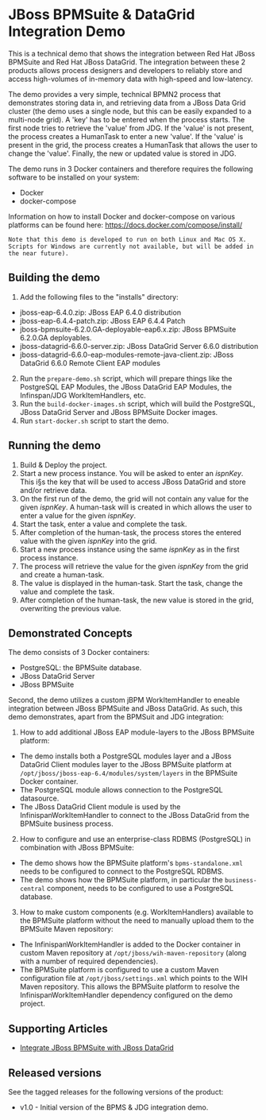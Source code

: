 JBoss BPMSuite & DataGrid Integration Demo
==========================================
This is a technical demo that shows the integration between Red Hat JBoss BPMSuite and Red Hat JBoss DataGrid.
The integration between these 2 products allows process designers and developers to reliably store and access high-volumes of in-memory data with high-speed and low-latency.

The demo provides a very simple, technical BPMN2 process that demonstrates storing data in, and retrieving data from a JBoss Data Grid cluster (the demo uses a single node, but this can be easily expanded to a multi-node grid). A 'key' has to be entered when the process starts. The first node tries to retrieve the 'value' from JDG. If the 'value' is not present, the process creates a HumanTask to enter a new 'value'. If the 'value' is present in the grid, the process creates a HumanTask that allows the user to change the 'value'. Finally, the new or updated value is stored in JDG.

The demo runs in 3 Docker containers and therefore requires the following software to be installed on your system:
* Docker
* docker-compose

Information on how to install Docker and docker-compose on various platforms can be found here: https://docs.docker.com/compose/install/

```
Note that this demo is developed to run on both Linux and Mac OS X. Scripts for Windows are currently not available, but will be added in the near future).
```

Building the demo
-----------------
1. Add the following files to the "installs" directory:
 - jboss-eap-6.4.0.zip: JBoss EAP 6.4.0 distribution
 - jboss-eap-6.4.4-patch.zip: JBoss EAP 6.4.4 Patch
 - jboss-bpmsuite-6.2.0.GA-deployable-eap6.x.zip: JBoss BPMSuite 6.2.0.GA deployables.
 - jboss-datagrid-6.6.0-server.zip: JBoss DataGrid Server 6.6.0 distribution
 - jboss-datagrid-6.6.0-eap-modules-remote-java-client.zip: JBoss DataGrid 6.6.0 Remote Client EAP modules
2. Run the `prepare-demo.sh` script, which will prepare things like the PostgreSQL EAP Modules, the JBoss DataGrid EAP Modules, the Infinspan/JDG WorkItemHandlers, etc.
3. Run the `build-docker-images.sh` script, which will build the PostgreSQL, JBoss DataGrid Server and JBoss BPMSuite Docker images.
4. Run `start-docker.sh` script to start the demo.

Running the demo
----------------
1. Build & Deploy the project.
2. Start a new process instance. You will be asked to enter an _ispnKey_. This i§s the key that will be used to access JBoss DataGrid and store and/or retrieve data.
3. On the first run of the demo, the grid will not contain any value for the given _ispnKey_. A human-task will is created in which allows the user to enter a value for the given _ispnKey_.
4. Start the task, enter a value and complete the task.
4. After completion of the human-task, the process stores the entered value with the given _ispnKey_ into the grid.
5. Start a new process instance using the same _ispnKey_ as in the first process instance.
6. The process will retrieve the value for the given _ispnKey_ from the grid and create a human-task.
7. The value is displayed in the human-task. Start the task, change the value and complete the task.
8. After completion of the human-task, the new value is stored in the grid, overwriting the previous value.


Demonstrated Concepts
---------------------
The demo consists of 3 Docker containers:
* PostgreSQL: the BPMSuite database.
* JBoss DataGrid Server
* JBoss BPMSuite

Second, the demo utilizes a custom jBPM WorkItemHandler to eneable integration between JBoss BPMSuite and JBoss DataGrid. As such, this demo demonstrates, apart from the BPMSuit and JDG integration:

1. How to add additional JBoss EAP module-layers to the JBoss BPMSuite platform:
 - The demo installs both a PostgreSQL modules layer and a JBoss DataGrid Client modules layer to the JBoss BPMSuite platform at `/opt/jboss/jboss-eap-6.4/modules/system/layers` in the BPMSuite Docker container.
 - The PostgreSQL module allows connection to the PostgreSQL datasource.
 - The JBoss DataGrid Client module is used by the InfinispanWorkItemHandler to connect to the JBoss DataGrid from the BPMSuite business process.
2. How to configure and use an enterprise-class RDBMS (PostgreSQL) in combination with JBoss BPMSuite:
 - The demo shows how the BPMSuite platform's `bpms-standalone.xml` needs to be configured to connect to the PostgreSQL RDBMS.
 - The demo shows how the BPMSuite platform, in particular the `business-central` component, needs to be configured to use a PostgreSQL database.
3. How to make custom components (e.g. WorkItemHandlers) available to the BPMSuite platform without the need to manually upload them to the BPMSuite Maven repository:
 - The InfinispanWorkItemHandler is added to the Docker container in custom Maven repository at `/opt/jboss/wih-maven-repository` (along with a number of required dependencies).
 - The BPMSuite platform is configured to use a custom Maven configuration file at `/opt/jboss/settings.xml` which points to the WIH Maven repository. This allows the BPMSuite platform to resolve the InfinispanWorkItemHandler dependency configured on the demo project.

Supporting Articles
-------------------
- [Integrate JBoss BPMSuite with JBoss DataGrid](http://duncandoyle.blogspot.nl/2016/03/integrate-jboss-bpmsuite-with-jboss.html)

Released versions
-----------------
See the tagged releases for the following versions of the product:

- v1.0 - Initial version of the BPMS & JDG integration demo.

